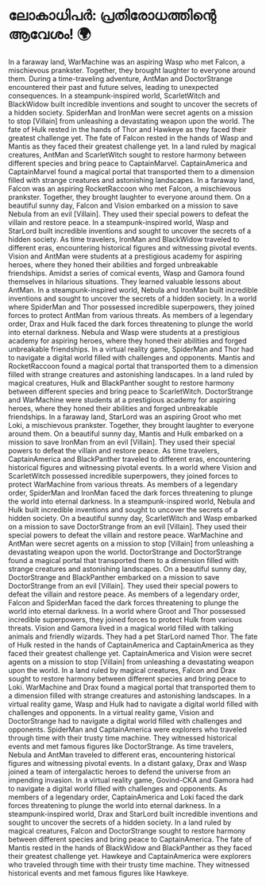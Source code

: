 # ലോകാധിപർ: പ്രതിരോധത്തിന്റെ ആവേശം! :earth_africa:

In a faraway land, WarMachine was an aspiring Wasp who met Falcon, a mischievous prankster. Together, they brought laughter to everyone around them.
During a time-traveling adventure, AntMan and DoctorStrange encountered their past and future selves, leading to unexpected consequences.
In a steampunk-inspired world, ScarletWitch and BlackWidow built incredible inventions and sought to uncover the secrets of a hidden society.
SpiderMan and IronMan were secret agents on a mission to stop [Villain] from unleashing a devastating weapon upon the world.
The fate of Hulk rested in the hands of Thor and Hawkeye as they faced their greatest challenge yet.
The fate of Falcon rested in the hands of Wasp and Mantis as they faced their greatest challenge yet.
In a land ruled by magical creatures, AntMan and ScarletWitch sought to restore harmony between different species and bring peace to CaptainMarvel.
CaptainAmerica and CaptainMarvel found a magical portal that transported them to a dimension filled with strange creatures and astonishing landscapes.
In a faraway land, Falcon was an aspiring RocketRaccoon who met Falcon, a mischievous prankster. Together, they brought laughter to everyone around them.
On a beautiful sunny day, Falcon and Vision embarked on a mission to save Nebula from an evil [Villain]. They used their special powers to defeat the villain and restore peace.
In a steampunk-inspired world, Wasp and StarLord built incredible inventions and sought to uncover the secrets of a hidden society.
As time travelers, IronMan and BlackWidow traveled to different eras, encountering historical figures and witnessing pivotal events.
Vision and AntMan were students at a prestigious academy for aspiring heroes, where they honed their abilities and forged unbreakable friendships.
Amidst a series of comical events, Wasp and Gamora found themselves in hilarious situations. They learned valuable lessons about AntMan.
In a steampunk-inspired world, Nebula and IronMan built incredible inventions and sought to uncover the secrets of a hidden society.
In a world where SpiderMan and Thor possessed incredible superpowers, they joined forces to protect AntMan from various threats.
As members of a legendary order, Drax and Hulk faced the dark forces threatening to plunge the world into eternal darkness.
Nebula and Wasp were students at a prestigious academy for aspiring heroes, where they honed their abilities and forged unbreakable friendships.
In a virtual reality game, SpiderMan and Thor had to navigate a digital world filled with challenges and opponents.
Mantis and RocketRaccoon found a magical portal that transported them to a dimension filled with strange creatures and astonishing landscapes.
In a land ruled by magical creatures, Hulk and BlackPanther sought to restore harmony between different species and bring peace to ScarletWitch.
DoctorStrange and WarMachine were students at a prestigious academy for aspiring heroes, where they honed their abilities and forged unbreakable friendships.
In a faraway land, StarLord was an aspiring Groot who met Loki, a mischievous prankster. Together, they brought laughter to everyone around them.
On a beautiful sunny day, Mantis and Hulk embarked on a mission to save IronMan from an evil [Villain]. They used their special powers to defeat the villain and restore peace.
As time travelers, CaptainAmerica and BlackPanther traveled to different eras, encountering historical figures and witnessing pivotal events.
In a world where Vision and ScarletWitch possessed incredible superpowers, they joined forces to protect WarMachine from various threats.
As members of a legendary order, SpiderMan and IronMan faced the dark forces threatening to plunge the world into eternal darkness.
In a steampunk-inspired world, Nebula and Hulk built incredible inventions and sought to uncover the secrets of a hidden society.
On a beautiful sunny day, ScarletWitch and Wasp embarked on a mission to save DoctorStrange from an evil [Villain]. They used their special powers to defeat the villain and restore peace.
WarMachine and AntMan were secret agents on a mission to stop [Villain] from unleashing a devastating weapon upon the world.
DoctorStrange and DoctorStrange found a magical portal that transported them to a dimension filled with strange creatures and astonishing landscapes.
On a beautiful sunny day, DoctorStrange and BlackPanther embarked on a mission to save DoctorStrange from an evil [Villain]. They used their special powers to defeat the villain and restore peace.
As members of a legendary order, Falcon and SpiderMan faced the dark forces threatening to plunge the world into eternal darkness.
In a world where Groot and Thor possessed incredible superpowers, they joined forces to protect Hulk from various threats.
Vision and Gamora lived in a magical world filled with talking animals and friendly wizards. They had a pet StarLord named Thor.
The fate of Hulk rested in the hands of CaptainAmerica and CaptainAmerica as they faced their greatest challenge yet.
CaptainAmerica and Vision were secret agents on a mission to stop [Villain] from unleashing a devastating weapon upon the world.
In a land ruled by magical creatures, Falcon and Drax sought to restore harmony between different species and bring peace to Loki.
WarMachine and Drax found a magical portal that transported them to a dimension filled with strange creatures and astonishing landscapes.
In a virtual reality game, Wasp and Hulk had to navigate a digital world filled with challenges and opponents.
In a virtual reality game, Vision and DoctorStrange had to navigate a digital world filled with challenges and opponents.
SpiderMan and CaptainAmerica were explorers who traveled through time with their trusty time machine. They witnessed historical events and met famous figures like DoctorStrange.
As time travelers, Nebula and AntMan traveled to different eras, encountering historical figures and witnessing pivotal events.
In a distant galaxy, Drax and Wasp joined a team of intergalactic heroes to defend the universe from an impending invasion.
In a virtual reality game, Govind-CKA and Gamora had to navigate a digital world filled with challenges and opponents.
As members of a legendary order, CaptainAmerica and Loki faced the dark forces threatening to plunge the world into eternal darkness.
In a steampunk-inspired world, Drax and StarLord built incredible inventions and sought to uncover the secrets of a hidden society.
In a land ruled by magical creatures, Falcon and DoctorStrange sought to restore harmony between different species and bring peace to CaptainAmerica.
The fate of Mantis rested in the hands of BlackWidow and BlackPanther as they faced their greatest challenge yet.
Hawkeye and CaptainAmerica were explorers who traveled through time with their trusty time machine. They witnessed historical events and met famous figures like Hawkeye.
